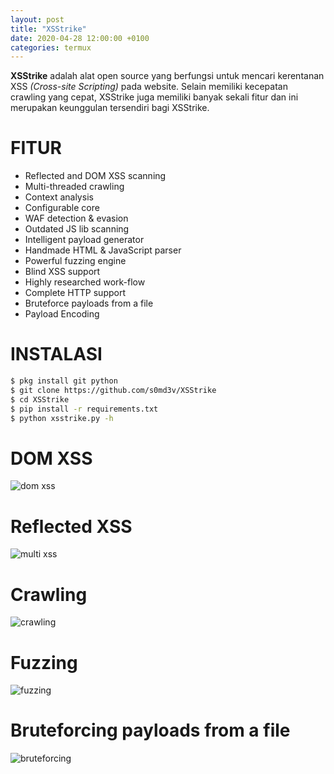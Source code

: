 ```yaml
---
layout: post
title: "XSStrike"
date: 2020-04-28 12:00:00 +0100
categories: termux
---
```


**XSStrike** adalah alat open source yang berfungsi untuk mencari kerentanan XSS *(Cross-site Scripting)* pada website.
Selain memiliki kecepatan crawling yang cepat, XSStrike juga memiliki banyak sekali fitur dan ini merupakan keunggulan tersendiri bagi XSStrike.

# FITUR
- Reflected and DOM XSS scanning
- Multi-threaded crawling
- Context analysis
- Configurable core
- WAF detection & evasion
- Outdated JS lib scanning
- Intelligent payload generator
- Handmade HTML & JavaScript parser
- Powerful fuzzing engine
- Blind XSS support
- Highly researched work-flow
- Complete HTTP support
- Bruteforce payloads from a file
- Payload Encoding

# INSTALASI
```bash
$ pkg install git python
$ git clone https://github.com/s0md3v/XSStrike
$ cd XSStrike
$ pip install -r requirements.txt
$ python xsstrike.py -h
```

# DOM XSS
![dom xss](https://image.ibb.co/bQaQ5L/Screenshot-2018-11-19-13-48-19.png)

# Reflected XSS
![multi xss](https://image.ibb.co/gJogUf/Screenshot-2018-11-19-14-19-36.png)

# Crawling
![crawling](https://image.ibb.co/e6Rezf/Screenshot-2018-11-19-13-50-59.png)

# Fuzzing
![fuzzing](https://image.ibb.co/fnhuFL/Screenshot-2018-11-19-14-04-46.png)

# Bruteforcing payloads from a file
![bruteforcing](https://image.ibb.co/dy5EFL/Screenshot-2018-11-19-14-08-36.png)
